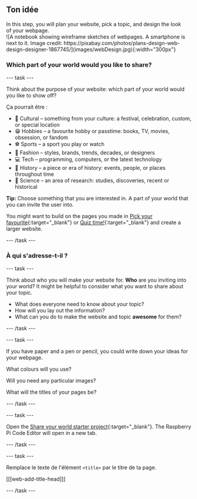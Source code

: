 ## Ton idée

<div style="display: flex; flex-wrap: wrap">
<div style="flex-basis: 200px; flex-grow: 1; margin-right: 15px;">
In this step, you will plan your website, pick a topic, and design the look of your webpage.
</div>
<div>
![A notebook showing wireframe sketches of webpages. A smartphone is next to it. Image credit: https://pixabay.com/photos/plans-design-web-design-designer-1867745/](images/webDesign.jpg){:width="300px"}
</div>
</div>

### Which part of your world would you like to share?

\--- task ---

Think about the purpose of your website: which part of your world would you like to show off?

Ça pourrait être :

- 🎊 Cultural – something from your culture: a festival, celebration, custom, or special location
- 😁 Hobbies – a favourite hobby or passtime: books, TV, movies, obsession, or fandom
- ⚽️ Sports – a sport you play or watch
- 👗 Fashion – styles, brands, trends, decades, or designers
- 💻 Tech – programming, computers, or the latest technology
- 📙 History – a piece or era of history: events, people, or places throughout time
- 🔬 Science – an area of research: studies, discoveries, recent or historical

**Tip:** Choose something that you are interested in. A part of your world that you can invite the user into.

You might want to build on the pages you made in [Pick your favourite](https://projects.raspberrypi.org/en/projects/pick-your-favourite){:target="_blank"} or [Quiz time!](https://projects.raspberrypi.org/en/projects/quiz-time){:target="_blank"} and create a larger website.

\--- /task ---

### À qui s'adresse-t-il ?

\--- task ---

Think about who you will make your website for. **Who** are you inviting into your world? It might be helpful to consider what you want to share about your topic.

- What does everyone need to know about your topic?
- How will you lay out the information?
- What can you do to make the website and topic **awesome** for them?

\--- /task ---

\--- task ---

If you have paper and a pen or pencil, you could write down your ideas for your webpage.

What colours will you use?

Will you need any particular images?

What will the titles of your pages be?

\--- /task ---

\--- task ---

Open the [Share your world starter project](https://editor.raspberrypi.org/en/projects/share-your-world-starter){:target="_blank"}. The Raspberry Pi Code Editor will open in a new tab.

\--- /task ---

\--- task ---

Remplace le texte de l'élément `<title>` par le titre de ta page.

[[[web-add-title-head]]]

\--- /task ---
